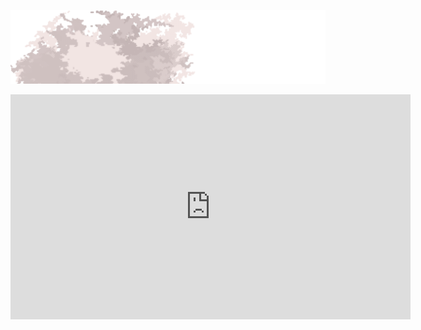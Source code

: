 ![](https://github.com/patuwwy/patuwwy/raw/master/assets/a.svg)

<iframe width="640" height="360" frameborder="0" src="https://www.shadertoy.com/embed/3dK3Dw?gui=false&t=10&paused=false&muted=true" allowfullscreen></iframe>
